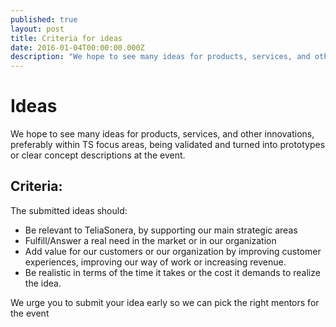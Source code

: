 ```yaml
---
published: true
layout: post
title: Criteria for ideas
date: 2016-01-04T00:00:00.000Z
description: "We hope to see many ideas for products, services, and other innovations, preferably within TS focus areas, being validated and turned into prototypes or clear concept descriptions at the event."
---
```


# Ideas
We hope to see many ideas for products, services, and other innovations, preferably within TS focus areas, being validated and turned into prototypes or clear concept descriptions at the event. 

## Criteria:
The submitted ideas should:
- Be relevant to TeliaSonera, by supporting our main strategic areas
- Fulfill/Answer a real need in the market or in our organization
- Add value for our customers or our organization by improving customer experiences, improving our way of work or increasing revenue.
- Be realistic in terms of the time it takes or the cost it demands to realize the idea.

We urge you to submit your idea early so we can pick the right mentors for the event